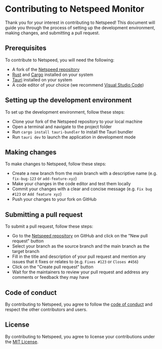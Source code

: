 # Contributing to Netspeed Monitor

Thank you for your interest in contributing to Netspeed! This document will guide you through the process of setting up the development environment, making changes, and submitting a pull request.

## Prerequisites

To contribute to Netspeed, you will need the following:

- A fork of the [Netspeed repository](https://github.com/visnkmr/netspeed_pc)
- [Rust](https://www.rust-lang.org/) and [Cargo](https://doc.rust-lang.org/cargo/) installed on your system
- [Tauri](https://tauri.studio/) installed on your system
- A code editor of your choice (we recommend [Visual Studio Code](https://code.visualstudio.com/))

## Setting up the development environment

To set up the development environment, follow these steps:

- Clone your fork of the Netspeed repository to your local machine
- Open a terminal and navigate to the project folder
- Run `cargo install tauri-bundler` to install the Tauri bundler
- Run `tauri dev` to launch the application in development mode

## Making changes

To make changes to Netspeed, follow these steps:

- Create a new branch from the main branch with a descriptive name (e.g. `fix-bug-123` or `add-feature-xyz`)
- Make your changes in the code editor and test them locally
- Commit your changes with a clear and concise message (e.g. `Fix bug #123` or `Add feature xyz`)
- Push your changes to your fork on GitHub

## Submitting a pull request

To submit a pull request, follow these steps:

- Go to the [Netspeed repository](https://github.com/visnkmr/netspeed_pc) on GitHub and click on the "New pull request" button
- Select your branch as the source branch and the main branch as the target branch
- Fill in the title and description of your pull request and mention any issues that it fixes or relates to (e.g. `Fixes #123` or `Closes #456`)
- Click on the "Create pull request" button
- Wait for the maintainers to review your pull request and address any comments or feedback they may have

## Code of conduct

By contributing to Netspeed, you agree to follow the [code of conduct](/CODE_OF_CONDUCT.md) and respect the other contributors and users.

## License

By contributing to Netspeed, you agree to license your contributions under the [MIT License](/LICENSE).